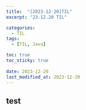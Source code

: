 ```yaml
---
title:  "[2023-12-20]TIL"
excerpt: "23.12.20 TIL"

categories:
  - TIL
tags:
  - [TIL, Java]

toc: true
toc_sticky: true
 
date: 2023-12-20
last_modified_at: 2023-12-20
---
```



## test
